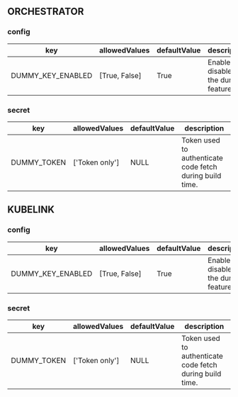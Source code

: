 ## ORCHESTRATOR
### config
| key               | allowedValues   | defaultValue   | description                            |
|-------------------|-----------------|----------------|----------------------------------------|
| DUMMY_KEY_ENABLED | [True, False]   | True           | Enables or disables the dummy feature. |
### secret
| key         | allowedValues   | defaultValue   | description                                              |
|-------------|-----------------|----------------|----------------------------------------------------------|
| DUMMY_TOKEN | ['Token only']  | NULL           | Token used to authenticate code fetch during build time. |



## KUBELINK
### config
| key               | allowedValues   | defaultValue   | description                            |
|-------------------|-----------------|----------------|----------------------------------------|
| DUMMY_KEY_ENABLED | [True, False]   | True           | Enables or disables the dummy feature. |
### secret
| key         | allowedValues   | defaultValue   | description                                              |
|-------------|-----------------|----------------|----------------------------------------------------------|
| DUMMY_TOKEN | ['Token only']  | NULL           | Token used to authenticate code fetch during build time. |
